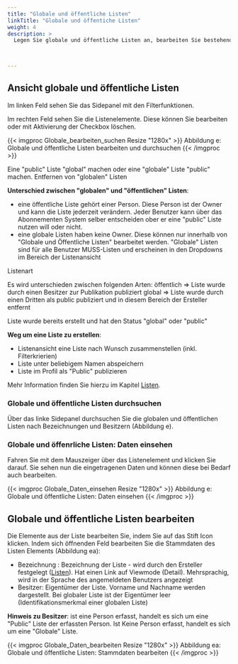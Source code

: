 ```yaml
---
title: "Globale und öffentliche Listen"
linkTitle: "Globale und öffentiche Listen"
weight: 4
description: >
  Legen Sie globale und öffentliche Listen an, bearbeiten Sie bestehende oder löschen Sie Elemente aus der Liste.    
 


---
```

## Ansicht globale und öffentliche Listen 
Im linken Feld sehen Sie das Sidepanel mit den Filterfunktionen. 

Im rechten Feld sehen Sie die Listenelemente. Diese können Sie bearbeiten oder mit Aktivierung der Checkbox löschen. 

{{< imgproc Globale_bearbeiten_suchen Resize "1280x" >}}
Abbildung e: Globale und öffentliche Listen bearbeiten und durchsuchen
{{< /imgproc >}}

Eine "public" Liste "global" machen oder eine "globale" Liste "public" machen.
Entfernen von "globalen" Listen

**Unterschied zwischen "globalen" und "öffentlichen" Listen**:

* eine öffentliche Liste gehört einer Person. Diese Person ist der Owner und kann die Liste jederzeit verändern. Jeder Benutzer kann über das Abonnementen System selber entscheiden ober er eine "public" Liste nutzen will oder nicht.
* eine globale Listen haben keine Owner. Diese können nur innerhalb von "Globale und Öffentliche Listen" bearbeitet werden. "Globale" Listen sind für alle Benutzer MUSS-Listen und erscheinen in den Dropdowns im Bereich der Listenansicht

Listenart

Es wird unterschieden zwischen folgenden Arten:
öffentlich => Liste wurde durch einen Besitzer zur Publikation publiziert
global => Liste wurde durch einen Dritten als public publiziert und in diesem Bereich der Ersteller entfernt 

Liste wurde bereits erstellt und hat den Status "global" oder "public"

**Weg um eine Liste zu erstellen**:

* Listenansicht eine Liste nach Wunsch zusammenstellen (inkl. Filterkrierien) 
* Liste unter beliebigem Namen abspeichern
* Liste im Profil als "Public" publizieren 

Mehr Information finden Sie hierzu im Kapitel [Listen](/listen/).

### Globale und öffentliche Listen durchsuchen
Über das linke Sidepanel durchsuchen Sie die globalen und öffentlichen Listen nach Bezeichnungen und Besitzern (Abbildung e).

### Globale und öffenrliche Listen: Daten einsehen
Fahren Sie mit dem Mauszeiger über das Listenelement und klicken Sie darauf. Sie sehen nun die eingetragenen Daten und können diese bei Bedarf auch bearbeiten. 

{{< imgproc Globale_Daten_einsehen Resize "1280x" >}}
Abbildung e: Globale und öffentliche Listen: Daten einsehen
{{< /imgproc >}}

## Globale und öffentliche Listen bearbeiten
Die Elemente aus der Liste bearbeiten Sie, indem Sie auf das Stift Icon klicken. Indem sich öffnenden Feld bearbeiten Sie die Stammdaten des Listen Elements (Abbildung ea): 
* Bezeichnung : Bezeichnung der Liste - wird durch den Ersteller festgelegt ([Listen](/listen/)). Hat einen Link auf Viewmode (Detail). Mehrsprachig, wird in der Sprache des angemeldeten Benutzers angezeigt
* Besitzer: Eigentümer der Liste. Vorname und Nachname werden dargestellt. Bei globaler Liste ist der Eigentümer leer (Identifikationsmerkmal einer globalen Liste)

**Hinweis zu Besitzer**: ist eine Person erfasst, handelt es sich um eine "Public" Liste der erfassten Person. Ist Keine Person erfasst, handelt es sich um eine "Globale" Liste.

{{< imgproc Globale_Daten_bearbeiten Resize "1280x" >}}
Abbildung ea: Globale und öffentliche Listen: Stammdaten bearbeiten
{{< /imgproc >}}






